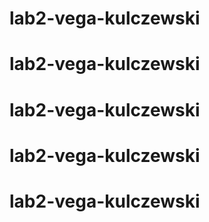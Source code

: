 # lab2-vega-kulczewski
# lab2-vega-kulczewski
# lab2-vega-kulczewski
# lab2-vega-kulczewski
# lab2-vega-kulczewski
